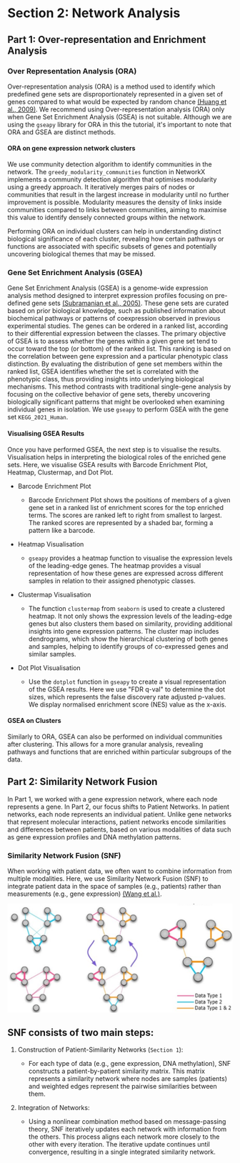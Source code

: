 # Section 2: Network Analysis

## Part 1: Over-representation and Enrichment Analysis

### Over Representation Analysis (ORA)

Over-representation analysis (ORA) is a method used to identify which predefined gene sets are disproportionately represented in a given set of genes compared to what would be expected by random chance [(Huang et al., 2009)](https://www.ncbi.nlm.nih.gov/pmc/articles/PMC2615629/). We recommend using Over-representation analysis (ORA) only when Gene Set Enrichment Analysis (GSEA) is not suitable. Although we are using the `gseapy` library for ORA in this the tutorial, it's important to note that ORA and GSEA are distinct methods.

#### ORA on gene expression network clusters

We use community detection algorithm to identify communities in the network. The `greedy_modularity_communities` function in NetworkX implements a community detection algorithm that optimises modularity using a greedy approach. It iteratively merges pairs of nodes or communities that result in the largest increase in modularity until no further improvement is possible. Modularity measures the density of links inside communities compared to links between communities, aiming to maximise this value to identify densely connected groups within the network.

Performing ORA on individual clusters can help in understanding distinct biological significance of each cluster, revealing how certain pathways or functions are associated with specific subsets of genes and potentially uncovering biological themes that may be missed.

### Gene Set Enrichment Analysis (GSEA)

Gene Set Enrichment Analysis (GSEA) is a genome-wide expression analysis method designed to interpret expression profiles focusing on pre-defined gene sets [(Subramanian et al., 2005)](https://doi.org/10.1073/pnas.0506580102). These gene sets are curated based on prior biological knowledge, such as published information about biochemical pathways or patterns of coexpression observed in previous experimental studies. The genes can be ordered in a ranked list, according to their differential expression between the classes. The primary objective of GSEA is to assess whether the genes within a given gene set tend to occur toward the top (or bottom) of the ranked list. This ranking is based on the correlation between gene expression and a particular phenotypic class distinction. By evaluating the distribution of gene set members within the ranked list, GSEA identifies whether the set is correlated with the phenotypic class, thus providing insights into underlying biological mechanisms. This method contrasts with traditional single-gene analysis by focusing on the collective behavior of gene sets, thereby uncovering biologically significant patterns that might be overlooked when examining individual genes in isolation. We use `gseapy` to perform GSEA with the gene set `KEGG_2021_Human`.

#### Visualising GSEA Results

Once you have performed GSEA, the next step is to visualise the results. Visualisation helps in interpreting the biological roles of the enriched gene sets. Here, we visualise GSEA results with Barcode Enrichment Plot, Heatmap, Clustermap, and Dot Plot.

- Barcode Enrichment Plot

    - Barcode Enrichment Plot shows the positions of members of a given gene set in a ranked list of enrichment scores for the top enriched terms. The scores are ranked left to right from smallest to largest. The ranked scores are represented by a shaded bar, forming a pattern like a barcode.

- Heatmap Visualisation

    - `gseapy` provides a heatmap function to visualise the expression levels of the leading-edge genes. The heatmap provides a visual representation of how these genes are expressed across different samples in relation to their assigned phenotypic classes.

- Clustermap Visualisation

    - The function `clustermap` from `seaborn` is used to create a clustered heatmap. It not only shows the expression levels of the leading-edge genes but also clusters them based on similarity, providing additional insights into gene expression patterns. The cluster map includes dendrograms, which show the hierarchical clustering of both genes and samples, helping to identify groups of co-expressed genes and similar samples.

- Dot Plot Visualisation

    - Use the `dotplot` function in `gseapy` to create a visual representation of the GSEA results. Here we use "FDR q-val" to determine the dot sizes, which represents the false discovery rate adjusted p-values. We display normalised enrichment score (NES) value as the x-axis.

#### GSEA on Clusters

Similarly to ORA, GSEA can also be performed on individual communities after clustering. This allows for a more granular analysis, revealing pathways and functions that are enriched within particular subgroups of the data.

## Part 2: Similarity Network Fusion

In Part 1, we worked with a gene expression network, where each node represents a gene. In Part 2, our focus shifts to Patient Networks. In patient networks, each node represents an individual patient. Unlike gene networks that represent molecular interactions, patient networks encode similarities and differences between patients, based on various modalities of data such as gene expression profiles and DNA methylation patterns.

### Similarity Network Fusion (SNF)

When working with patient data, we often want to combine information from multiple modalities. Here, we use Similarity Network Fusion (SNF) to integrate patient data in the space of samples (e.g., patients) rather than measurements (e.g., gene expression) [(Wang et al.)](https://pubmed.ncbi.nlm.nih.gov/24464287/).

![snf_image](./SNF.png)

## SNF consists of two main steps:

1.  Construction of Patient-Similarity Networks (`Section 1`):

    - For each type of data (e.g., gene expression, DNA methylation), SNF constructs a patient-by-patient similarity matrix. This matrix represents a similarity network where nodes are samples (patients) and weighted edges represent the pairwise similarities between them.

2. Integration of Networks:

    - Using a nonlinear combination method based on message-passing theory, SNF iteratively updates each network with information from the others. This process aligns each network more closely to the other with every iteration. The iterative update continues until convergence, resulting in a single integrated similarity network.